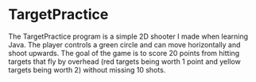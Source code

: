 # TargetPractice
The TargetPractice program is a simple 2D shooter I made when learning Java. The player controls a green circle and can move horizontally and shoot upwards.
The goal of the game is to score 20 points from hitting targets that fly by overhead (red targets being worth 1 point and yellow targets being worth 2) without missing 10 shots.
